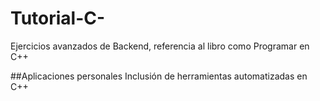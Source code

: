 # Tutorial-C-
Ejercicios avanzados de Backend, referencia al libro como Programar en C++

##Aplicaciones personales
Inclusión de herramientas automatizadas en C++
